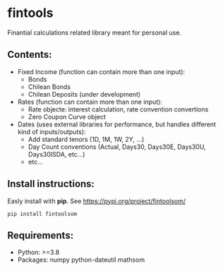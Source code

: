 # fintools

Finantial calculations related library meant for personal use.

## Contents:
- Fixed Income (function can contain more than one input): 
  - Bonds
  - Chilean Bonds
  - Chilean Deposits (under development)
- Rates (function can contain more than one input):
  - Rate objecte: interest calculation, rate convention convertions
  - Zero Coupon Curve object
- Dates (uses external libraries for performance, but handles different kind of inputs/outputs):
  - Add standard tenors (1D, 1M, 1W, 2Y, ...)
  - Day Count conventions (Actual, Days30, Days30E, Days30U, Days30ISDA, etc...)
  - etc...

## Install instructions:
Easly install with **pip**. See https://pypi.org/project/fintoolsom/

`pip install fintoolsom`

## Requirements:
- Python: >=3.8
- Packages: numpy python-dateutil mathsom
